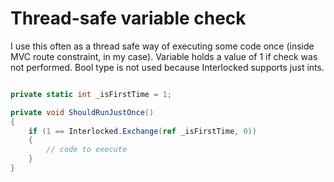 # Thread-safe variable check

I use this often as a thread safe way of executing some code once (inside MVC route constraint, in my case). Variable holds a value of 1 if check was not performed. 
Bool type is not used because Interlocked supports just ints.

```cs

private static int _isFirstTime = 1;

private void ShouldRunJustOnce()
{
    if (1 == Interlocked.Exchange(ref _isFirstTime, 0))
    {
        // code to execute
    }
}


```